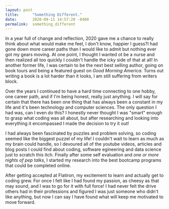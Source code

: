 ```yaml
---
layout: post
title:      "Something Different."
date:       2020-09-11 14:57:20 -0400
permalink:  something_different
---
```



In a year full of change and reflection, 2020 gave me a chance to really think about what would make me feel, I don't know, happier I guess?I had gone down more career paths than I would like to admit but nothing ever got my gears moving. At one point, I thought I wanted ot be a nurse and then realized all too quickly I couldn't handle the icky side of that at all! In another former life, I was certain to be the next best selling author, going on book tours and being a featured guest on *Good Morning America*. Turns out writing a book is a lot harder than it looks, I am still suffering from writers block. 

Over the years I continued to have a hard time connecting to one hobby, one career path, and if I'm being honest, really just anything. I will say for certain that there has been one thing that has always been a constant in my life and it's been technology and computer sciences. The only question I had was, can I even do this? I honestly never thought I was "smart" enough to grasp what coding was all about, but after researching and looking into everything it encompassed I made the decision to try it out! 

I had always been fascinated by puzzles and problem solving, so coding seemed like the biggest puzzel of my life! I couldn't wait to learn as much as my brain could handle, so I devoured all of the youtube videos, articles and blog posts I could find about coding, software egineering and data science just to scratch this itch. Finally after some self evaluation and *one or more nights of pep talks*, I started my research into the best bootcamp programs that could be completed online.

After getting accepted at Flatiron, my excitement to learn and actually get to coding grew. For once I felt like I had found my passion, as cheesy as that may sound, and I was to go for it with full force!
I had never felt the drive others had in their professions and figured I was just someone who didn't like anything, but now I can say I have found what will keep me motivated to move forward.
